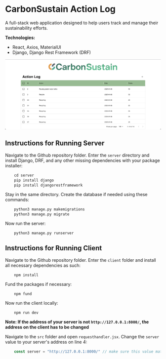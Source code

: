 # CarbonSustain Action Log
A full-stack web application designed to help users track and manage their sustainability efforts.

**Technologies:**
- React, Axios, MaterialUI
- Django, Django Rest Framework (DRF)

<div style="text-align: center;">
<img src="./client/public/screenshot.png" alt="Project Screenshot" width="600">
</div>

## Instructions for Running Server
Navigate to the Github repository folder. Enter the `server` directory and install Django, DRF, and any other missing dependencies with your package installer:
```
    cd server
    pip install django
    pip install djangorestframework
```

Stay in the same directory. Create the database if needed using these commands:
```
    python3 manage.py makemigrations
    python3 manage.py migrate
```

Now run the server:
```
    python3 manage.py runserver
```

## Instructions for Running Client
Navigate to the Github repository folder. Enter the `client` folder and install all necessary dependencies as such:
```
    npm install
```
Fund the packages if necessary:
```
    npm fund
```
Now run the client locally:
```
    npm run dev
```

**Note: If the address of your server is not `http://127.0.0.1:8000/`, the address on the client has to be changed**

Navigate to the `src` folder and open `requesthandler.jsx`. Change the `server` value to your server's address on line 4:
```javascript
    const server = "http://127.0.0.1:8000/" // make sure this value matches your server
```
